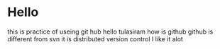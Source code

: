 # Hello
this is practice of useing git hub
hello tulasiram how is github 
github is different from svn it is distributed version control I like it alot
